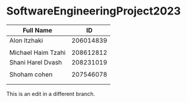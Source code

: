 # SoftwareEngineeringProject2023

| Full Name          | ID        |
|--------------------|-----------|
| Alon Itzhaki       | 206014839 |
|                    |           |
| Michael Haim Tzahi | 208612812 |
| Shani Harel Dvash  | 208231019 |
|                    |           |
| Shoham cohen       | 207546078 |
|                    |           |
|                    |           |


This is an edit in a different branch.

